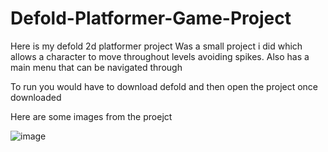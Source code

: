# Defold-Platformer-Game-Project

Here is my defold 2d platformer project
Was a small project i did which allows a character to move throughout levels avoiding spikes. Also has a main menu that can be navigated through

To run you would have to download defold and then open the project once downloaded

Here are some images from the proejct 


![image](https://github.com/Abdullahj07/Defold-Platformer-Game-Project/assets/120344531/7f1e0ee5-3f89-4c29-83a7-f8b1d25e20d8)
